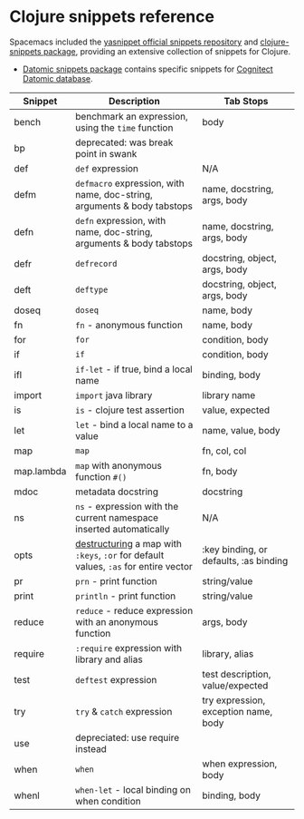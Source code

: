 #  Clojure snippets reference
Spacemacs included the [yasnippet official snippets repository](https://github.com/AndreaCrotti/yasnippet-snippets) and [clojure-snippets package](https://github.com/mpenet/clojure-snippets), providing an extensive collection of snippets for Clojure.

* [Datomic snippets package](https://github.com/magnars/datomic-snippets) contains specific snippets for [Cognitect Datomic database](https://www.datomic.com/).

| Snippet    | Description                                                                                                                    | Tab Stops                              |
| ----       | ----                                                                                                                           | ----                                   |
| bench      | benchmark an expression, using the `time` function                                                                             | body                                   |
| bp         | deprecated: was break point in swank                                                                                           |                                        |
| def        | `def` expression                                                                                                               | N/A                                    |
| defm       | `defmacro` expression, with name, doc-string, arguments & body tabstops                                                        | name, docstring, args, body            |
| defn       | `defn` expression, with name, doc-string, arguments & body tabstops                                                            | name, docstring, args, body            |
| defr       | `defrecord`                                                                                                                    | docstring, object, args, body          |
| deft       | `deftype`                                                                                                                      | docstring, object, args, body          |
| doseq      | `doseq`                                                                                                                        | name, body                             |
| fn         | `fn` - anonymous function                                                                                                      | name, body                             |
| for        | `for`                                                                                                                          | condition, body                        |
| if         | `if`                                                                                                                           | condition, body                        |
| ifl        | `if-let` - if true, bind a local name                                                                                          | binding, body                          |
| import     | `import` java library                                                                                                          | library name                           |
| is         | `is` - clojure test assertion                                                                                                  | value, expected                        |
| let        | `let` - bind a local name to a value                                                                                           | name, value, body                      |
| map        | `map`                                                                                                                          | fn, col, col                           |
| map.lambda | `map` with anonymous function `#()`                                                                                            | fn, body                               |
| mdoc       | metadata docstring                                                                                                             | docstring                              |
| ns         | `ns` - expression with the current namespace inserted automatically                                                            | N/A                                    |
| opts       | [destructuring](http://clojure.org/guides/destructuring) a map with `:keys`, `:or` for default values, `:as` for entire vector | :key binding, or defaults, :as binding |
| pr         | `prn` - print function                                                                                                         | string/value                           |
| print      | `println` - print function                                                                                                     | string/value                           |
| reduce     | `reduce` - reduce expression with an anonymous function                                                                        | args, body                             |
| require    | `:require` expression with library and alias                                                                                   | library, alias                         |
| test       | `deftest` expression                                                                                                           | test description, value/expected       |
| try        | `try` & `catch` expression                                                                                                     | try expression, exception name, body   |
| use        | depreciated: use require instead                                                                                               |                                        |
| when       | `when`                                                                                                                         | when expression, body                  |
| whenl      | `when-let` - local binding on when condition                                                                                   | binding, body                          |
